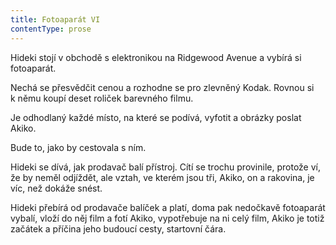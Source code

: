 ```yaml
---
title: Fotoaparát VI
contentType: prose
---
```


<section>

Hideki stojí v obchodě s elektronikou na Ridgewood Avenue a vybírá si fotoaparát.

Nechá se přesvědčit cenou a rozhodne se pro zlevněný Kodak. Rovnou si k němu koupí deset roliček barevného filmu.

Je odhodlaný každé místo, na které se podívá, vyfotit a obrázky poslat Akiko.

Bude to, jako by cestovala s ním.

Hideki se dívá, jak prodavač balí přístroj. Cítí se trochu provinile, protože ví, že by neměl odjíždět, ale vztah, ve kterém jsou tři, Akiko, on a rakovina, je víc, než dokáže snést.

Hideki přebírá od prodavače balíček a platí, doma pak nedočkavě fotoaparát vybalí, vloží do něj film a fotí Akiko, vypotřebuje na ni celý film, Akiko je totiž začátek a příčina jeho budoucí cesty, startovní čára.

</section>
